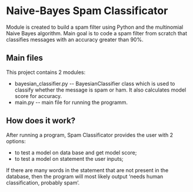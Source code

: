 # Naive-Bayes Spam Classificator

Module is created to build a spam filter using Python and the multinomial Naive Bayes algorithm. Main goal is to code a spam filter from scratch that classifies messages with an accuracy greater than 90%.

## Main files

This project contains 2 modules:

- bayesian_classifier.py -- BayesianClassifier class which is used to classify
  whether the message is spam or ham. It also calculates model score for accuracy.
- main.py -- main file for running the programm.

## How does it work?

After running a program, Spam Classificator provides the user with 2 options:

- to test a model on data base and get model score;
- to test a model on statement the user inputs;

If there are many words in the statement that are not present in the database, then the
program will most likely output ‘needs human classification, probably spam’.
